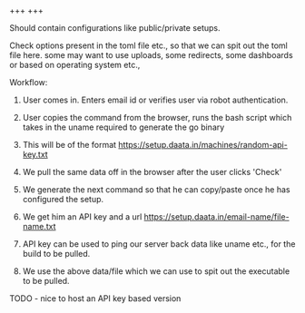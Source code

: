 +++
+++

Should contain configurations like public/private setups.

Check options present in the toml file etc., so that we can spit out the toml file here.
some may want to use uploads, some redirects, some dashboards or based on operating system etc.,

Workflow:
1. User comes in. Enters email id or verifies user via robot authentication.
2. User copies the command from the browser, runs the bash script which takes in the uname required to generate the go binary
3. This will be of the format https://setup.daata.in/machines/random-api-key.txt
4. We pull the same data off in the browser after the user clicks 'Check'
5. We generate the next command so that he can copy/paste once he has configured the setup.

2. We get him an API key and a url https://setup.daata.in/email-name/file-name.txt
3. API key can be used to ping our server back data like uname etc., for the build to be pulled.
4. We use the above data/file which we can use to spit out the executable to be pulled.

TODO - nice to host an API key based version
